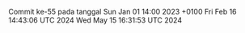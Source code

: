 Commit ke-55 pada tanggal Sun Jan 01 14:00 2023 +0100
Fri Feb 16 14:43:06 UTC 2024
Wed May 15 16:31:53 UTC 2024
